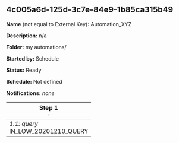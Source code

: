 ## 4c005a6d-125d-3c7e-84e9-1b85ca315b49

**Name** (not equal to External Key)**:** Automation_XYZ

**Description:** n/a

**Folder:** my automations/

**Started by:** Schedule

**Status:** Ready

**Schedule:** Not defined

**Notifications:** _none_


| Step 1<br>_<small>-</small>_ |
| --- |
| _1.1: query_<br>IN_LOW_20201210_QUERY |

